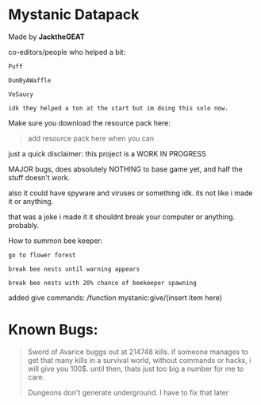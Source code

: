 ﻿# Mystanic Datapack
Made by **JacktheGEAT**

co-editors/people who helped a bit:

    Puff

    DumByAWaffle

    VeSaucy

    idk they helped a ton at the start but im doing this solo now.

Make sure you download the resource pack here:
  > add resource pack here when you can

just a quick disclaimer: this project is a WORK IN PROGRESS

MAJOR bugs, does absolutely NOTHING to base game yet, and half the stuff doesn't work.

also it could have spyware and viruses or something idk. its not like i made it or anything.

that was a joke i made it it shouldnt break your computer or anything. probably.

How to summon bee keeper: 

    go to flower forest
    
    break bee nests until warning appears
    
    break bee nests with 20% chance of beekeeper spawning
    
added give commands: /function mystanic:give/(insert item here)

# Known Bugs:
  > Sword of Avarice buggs out at 214748 kills. if someone manages to get that many kills in a survival world, without commands or hacks, i will give you 100$. until then, thats just too big a number for me to care.
  >
  > Dungeons don't generate underground. I have to fix that later
